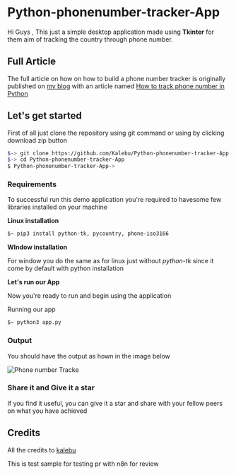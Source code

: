 # Python-phonenumber-tracker-App

Hi Guys , This just a simple desktop application made using **Tkinter** for them aim of tracking the country through phone number.

Full Article 
--------------
The full article on how on how to build a phone number tracker is originally published on [my blog](kalebujordan.com) with an article named [How to track phone number in Python](https://kalebujordan.com/how-to-track-phone-number-in-python/) 

## Let's get started 

First of all just clone the repository using git command or using by clicking download zip button 

```bash 
$-> git clone https://github.com/Kalebu/Python-phonenumber-tracker-App
$-> cd Python-phonenumber-tracker-App
$ Python-phonenumber-tracker-App-> 
```

### Requirements 

To successful run this demo application you're required to havesome few libraries installed on your machine 

**Linux installation**
```bash
$~ pip3 install python-tk, pycountry, phone-iso3166
```

**WIndow installation** 

For window you do the same as for linux just without *python-tk* since it come by default with python installation 

**Let's run our App**

Now you're ready to run and begin using the application 

Running our app

```bash
$~ python3 app.py
```

### Output 

You should have the output as hown in the image below 

![Phone number Tracke](image2.png)

### Share it and Give it a star 

If you find it useful, you can give it a star and share with your fellow peers on what you have achieved 


Credits
-----------
All the credits to [kalebu](github.com/kalebu) 

This is test sample for testing pr with n8n for review 
